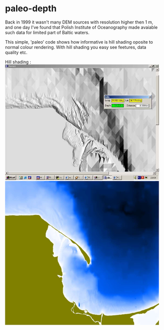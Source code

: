 # paleo-depth

  Back in 1999 it wasn't many DEM sources with resolution higher then 1 m, and one day I've found
  that Polish Institute of Oceanography made avaiable such data for limited part of Baltic waters.  
  
  This simple, 'paleo' code shows how informative is hill shading oposite to normal colour rendering. With hill shading you easy see feetures, data quality etc.  
  
  Hill shading :
![Hill shading](sample_images/1.jpg)
![Colour rendering](sample_images/2.jpg)

  
